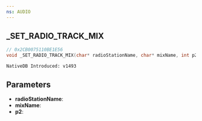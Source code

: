 ```yaml
---
ns: AUDIO
---
```

## _SET_RADIO_TRACK_MIX

```c
// 0x2CB0075110BE1E56
void _SET_RADIO_TRACK_MIX(char* radioStationName, char* mixName, int p2);
```

```
NativeDB Introduced: v1493
```

## Parameters
* **radioStationName**:
* **mixName**:
* **p2**:

